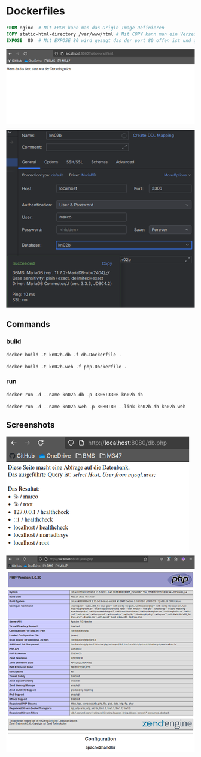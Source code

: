 # Dockerfiles

```Dockerfile
FROM nginx  # Mit FROM kann man das Origin Image Definieren
COPY static-html-directory /var/www/html # Mit COPY kann man ein Verzeichnis oder eine Datei auf den gegebenen Pfad im Docker Container kopieren.
EXPOSE 	80	# Mit EXPOSE 80 wird gesagt das der port 80 offen ist und gemappt werden sollte.
```

![html-page-nginx](image.png)

![database-connection](img.png)

## Commands

### build
```shell
docker build -t kn02b-db -f db.Dockerfile .

docker build -t kn02b-web -f php.Dockerfile .
```

### run
```shell
docker run -d --name kn02b-db -p 3306:3306 kn02b-db

docker run -d --name kn02b-web -p 8080:80 --link kn02b-db kn02b-web
 ```

## Screenshots
![db.php](img_1.png)
![info.php](img_2.png)
